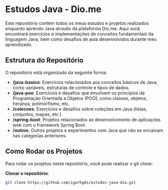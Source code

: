 # Estudos Java - Dio.me

Este repositório contém todos os meus estudos e projetos realizados enquanto aprendo Java através da plataforma Dio.me. Aqui você encontrará exercícios e implementações de conceitos fundamentais da linguagem Java, bem como desafios de aula desenvolvidos durante meu aprendizado.

## Estrutura do Repositório

O repositório está organizado da seguinte forma:

- **/java-basico**: Exercícios relacionados aos conceitos básicos de Java, como variáveis, estruturas de controle e tipos de dados.
- **/java-poo**: Exercícios e desafios que envolvem os princípios da Programação Orientada a Objetos (POO), como classes, objetos, herança, polimorfismo, etc.
- **/colecoes**: Exercícios e desafios sobre coleções em Java (listas, conjuntos, mapas, etc.).
- **/spring-boot**: Projetos relacionados ao desenvolvimento de aplicações web com o framework Spring Boot.
- **/outros**: Outros projetos e experimentos com Java que não se encaixam nas categorias anteriores.

## Como Rodar os Projetos

Para rodar os projetos neste repositório, você pode realizar o git clone:

**Clonar o repositório**:
   ```bash
   git clone https://github.com/igorhgds/estudos-java-dio.git


